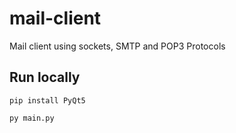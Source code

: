 # mail-client
Mail client using sockets, SMTP and POP3 Protocols

## Run locally

~~~
pip install PyQt5

py main.py
~~~
